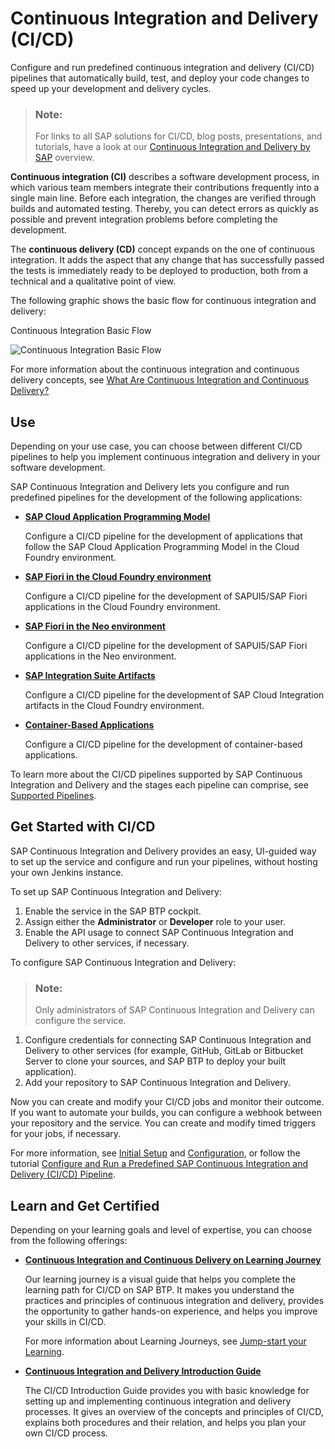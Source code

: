 <!-- loiofe74df55b0f54e99bf6e13a3b53e1db0 -->

# Continuous Integration and Delivery \(CI/CD\)

Configure and run predefined continuous integration and delivery (CI/CD) pipelines that automatically build, test, and deploy your code changes to speed up your development and delivery cycles.

> ### Note:  
> For links to all SAP solutions for CI/CD, blog posts, presentations, and tutorials, have a look at our [Continuous Integration and Delivery by SAP](https://help.sap.com/viewer/product/CICD_OVERVIEW/Cloud/en-US?task=discover_task) overview.

**Continuous integration \(CI\)** describes a software development process, in which various team members integrate their contributions frequently into a single main line. Before each integration, the changes are verified through builds and automated testing. Thereby, you can detect errors as quickly as possible and prevent integration problems before completing the development.

The **continuous delivery \(CD\)** concept expands on the one of continuous integration. It adds the aspect that any change that has successfully passed the tests is immediately ready to be deployed to production, both from a technical and a qualitative point of view.

The following graphic shows the basic flow for continuous integration and delivery:

   
  
Continuous Integration Basic Flow

 ![Continuous Integration Basic Flow](images/Continuous_Integration_Basic_Flow_87a814e.png "Continuous Integration Basic Flow") 


For more information about the continuous integration and continuous delivery concepts, see [What Are Continuous Integration and Continuous Delivery?](https://help.sap.com/viewer/8cacec64ed854b2a88e9a0973e0f97a2/Cloud/en-US/5ba483a2c97b4ad5ab0148f4a6c5a9ee.html)



<a name="loiofe74df55b0f54e99bf6e13a3b53e1db0__section_tlr_g4n_nkb"/>

## Use

Depending on your use case, you can choose between different CI/CD pipelines to help you implement continuous integration and delivery in your software development.

SAP Continuous Integration and Delivery lets you configure and run predefined pipelines for the development of the following applications:

-   **[SAP Cloud Application Programming Model](https://help.sap.com/viewer/SAP-Cloud-Platform-Continuous-Integration-and-Delivery/7c2a049670f64993b9d67c8f84ba0969.html)**

    Configure a CI/CD pipeline for the development of applications that follow the SAP Cloud Application Programming Model in the Cloud Foundry environment. 

-   **[SAP Fiori in the Cloud Foundry environment](https://help.sap.com/viewer/SAP-Cloud-Platform-Continuous-Integration-and-Delivery/8887fe3c5445442b915d3c066c010d75.html)**

    Configure a CI/CD pipeline for the development of SAPUI5/SAP Fiori applications in the Cloud Foundry environment. 
    
-   **[SAP Fiori in the Neo environment](https://help.sap.com/viewer/SAP-Cloud-Platform-Continuous-Integration-and-Delivery/1302e9ae408b4dc38d7109c75db9aa75.html)**

    Configure a CI/CD pipeline for the development of SAPUI5/SAP Fiori applications in the Neo environment.

-   **[SAP Integration Suite Artifacts](https://help.sap.com/viewer/SAP-Cloud-Platform-Continuous-Integration-and-Delivery/019ed685a19b4efab4f7df0e108d1697.html)**
    
    Configure a CI/CD pipeline for the development of SAP Cloud Integration artifacts in the Cloud Foundry environment. 

-   **[Container-Based Applications](https://help.sap.com/viewer/SAP-Cloud-Platform-Continuous-Integration-and-Delivery/10970393828c46498806d1b322cf05a4.html)**

    Configure a CI/CD pipeline for the development of container-based applications.

To learn more about the CI/CD pipelines supported by SAP Continuous Integration and Delivery and the stages each pipeline can comprise, see [Supported Pipelines](https://help.sap.com/viewer/SAP-Cloud-Platform-Continuous-Integration-and-Delivery/e293286b06df426ab1cfa235332a2606.html).


<a name="loiofe74df55b0f54e99bf6e13a3b53e1db0__section_kl1_g4n_nkb"/>

## Get Started with CI/CD

SAP Continuous Integration and Delivery provides an easy, UI-guided way to set up the service and configure and run your pipelines, without hosting your own Jenkins instance.

To set up SAP Continuous Integration and Delivery:

   1.	Enable the service in the SAP BTP cockpit. 
   2.	Assign either the **Administrator** or **Developer** role to your user.
   3.	Enable the API usage to connect SAP Continuous Integration and Delivery to other services, if necessary.

To configure SAP Continuous Integration and Delivery:

> ### Note:  
> Only administrators of SAP Continuous Integration and Delivery can configure the service.

   1. Configure credentials for connecting SAP Continuous Integration and Delivery to other services (for example, GitHub, GitLab or Bitbucket Server to clone your sources, and SAP BTP to deploy your built application). 
   2. Add your repository to SAP Continuous Integration and Delivery.

Now you can create and modify your CI/CD jobs and monitor their outcome. If you want to automate your builds, you can configure a webhook between your repository and the service. You can create and modify timed triggers for your jobs, if necessary. 

For more information, see [Initial Setup](https://help.sap.com/viewer/SAP-Cloud-Platform-Continuous-Integration-and-Delivery/719acaf61e4b4bf0a496483155c52570.html) and [Configuration](https://help.sap.com/viewer/SAP-Cloud-Platform-Continuous-Integration-and-Delivery/39d0c2f0626f4303872e49b627b5c616.html), or follow the tutorial [Configure and Run a Predefined SAP Continuous Integration and Delivery (CI/CD) Pipeline](https://developers.sap.com/tutorials/btp-app-ci-cd-btp.html).

## Learn and Get Certified

Depending on your learning goals and level of expertise, you can choose from the following offerings:

-   **[Continuous Integration and Continuous Delivery on Learning Journey](https://help.sap.com/doc/221f8f84afef43d29ad37ef2af0c4adf/HP_2.0/en-US/b76f0b2e5d534c449c1f3b0fa84ab697.html)**

    Our learning journey is a visual guide that helps you complete the learning path for CI/CD on SAP BTP. It makes you understand the practices and principles of continuous integration and delivery, provides the opportunity to gather hands-on experience, and helps you improve your skills in CI/CD.

    For more information about Learning Journeys, see [Jump-start your Learning](https://help.sap.com/doc/221f8f84afef43d29ad37ef2af0c4adf/HP_2.0/en-US/0d7dd0dc8f464586a187b9b6c27c6b23.html).

-   **[Continuous Integration and Delivery Introduction Guide](https://help.sap.com/viewer/ee5a61247061455ab232c19179fe4c3b/Cloud/en-US)**

    The CI/CD Introduction Guide provides you with basic knowledge for setting up and implementing continuous integration and delivery processes. It gives an overview of the concepts and principles of CI/CD, explains both procedures and their relation, and helps you plan your own CI/CD process.


